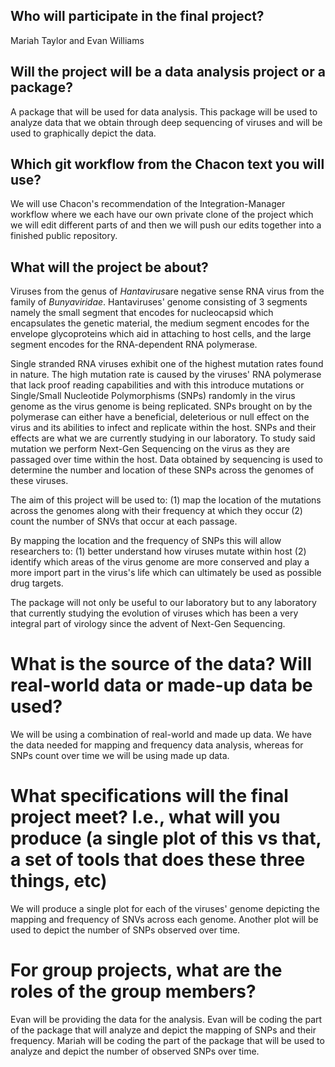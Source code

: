Who will participate in the final project?
------------------------------------------

Mariah Taylor and Evan Williams

Will the project will be a data analysis project or a package?
--------------------------------------------------------------

A package that will be used for data analysis. This package will be used to analyze data that we obtain through deep sequencing of viruses and will be used to graphically depict the data.

Which git workflow from the Chacon text you will use?
-----------------------------------------------------

We will use Chacon's recommendation of the Integration-Manager workflow where we each have our own private clone of the project which we will edit different parts of and then we will push our edits together into a finished public repository.

What will the project be about?
-------------------------------

Viruses from the genus of *Hantavirus*are negative sense RNA virus from the family of *Bunyaviridae*. Hantaviruses' genome consisting of 3 segments namely the small segment that encodes for nucleocapsid which encapsulates the genetic material, the medium segment encodes for the envelope glycoproteins which aid in attaching to host cells, and the large segment encodes for the RNA-dependent RNA polymerase.

Single stranded RNA viruses exhibit one of the highest mutation rates found in nature. The high mutation rate is caused by the viruses' RNA polymerase that lack proof reading capabilities and with this introduce mutations or Single/Small Nucleotide Polymorphisms (SNPs) randomly in the virus genome as the virus genome is being replicated. SNPs brought on by the polymerase can either have a beneficial, deleterious or null effect on the virus and its abilities to infect and replicate within the host. SNPs and their effects are what we are currently studying in our laboratory. To study said mutation we perform Next-Gen Sequencing on the virus as they are passaged over time within the host. Data obtained by sequencing is used to determine the number and location of these SNPs across the genomes of these viruses.

The aim of this project will be used to: (1) map the location of the mutations across the genomes along with their frequency at which they occur (2) count the number of SNVs that occur at each passage.

By mapping the location and the frequency of SNPs this will allow researchers to: (1) better understand how viruses mutate within host (2) identify which areas of the virus genome are more conserved and play a more import part in the virus's life which can ultimately be used as possible drug targets.

The package will not only be useful to our laboratory but to any laboratory that currently studying the evolution of viruses which has been a very integral part of virology since the advent of Next-Gen Sequencing.

What is the source of the data? Will real-world data or made-up data be used?
=============================================================================

We will be using a combination of real-world and made up data. We have the data needed for mapping and frequency data analysis, whereas for SNPs count over time we will be using made up data.

What specifications will the final project meet? I.e., what will you produce (a single plot of this vs that, a set of tools that does these three things, etc)
==============================================================================================================================================================

We will produce a single plot for each of the viruses' genome depicting the mapping and frequency of SNVs across each genome. Another plot will be used to depict the number of SNPs observed over time.

For group projects, what are the roles of the group members?
============================================================

Evan will be providing the data for the analysis. Evan will be coding the part of the package that will analyze and depict the mapping of SNPs and their frequency. Mariah will be coding the part of the package that will be used to analyze and depict the number of observed SNPs over time.
